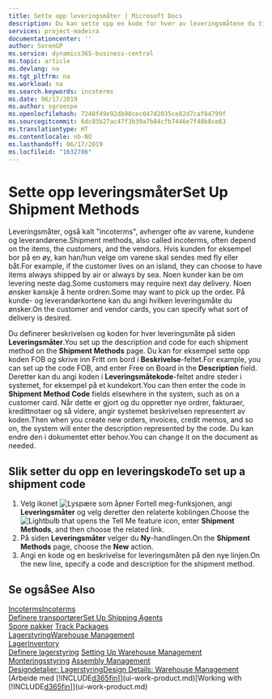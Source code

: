 ```yaml
---
title: Sette opp leveringsmåter | Microsoft Docs
description: Du kan sette opp en kode for hver av leveringsmåtene du tilbyr, og angi informasjon om dem.
services: project-madeira
documentationcenter: ''
author: SorenGP
ms.service: dynamics365-business-central
ms.topic: article
ms.devlang: na
ms.tgt_pltfrm: na
ms.workload: na
ms.search.keywords: incoterms
ms.date: 06/17/2019
ms.author: sgroespe
ms.openlocfilehash: 7248f49e92db98cec047d2035ce82d7caf84799f
ms.sourcegitcommit: 6dc83b27ac47f3b39a7b84cfb7446e7f48b8ce63
ms.translationtype: HT
ms.contentlocale: nb-NO
ms.lasthandoff: 06/17/2019
ms.locfileid: "1632786"
---
```

# <a name="set-up-shipment-methods"></a><span data-ttu-id="b07b8-103">Sette opp leveringsmåter</span><span class="sxs-lookup"><span data-stu-id="b07b8-103">Set Up Shipment Methods</span></span>
<span data-ttu-id="b07b8-104">Leveringsmåter, også kalt "incoterms", avhenger ofte av varene, kundene og leverandørene.</span><span class="sxs-lookup"><span data-stu-id="b07b8-104">Shipment methods, also called incoterms, often depend on the items, the customers, and the vendors.</span></span> <span data-ttu-id="b07b8-105">Hvis kunden for eksempel bor på en øy, kan han/hun velge om varene skal sendes med fly eller båt.</span><span class="sxs-lookup"><span data-stu-id="b07b8-105">For example, if the customer lives on an island, they can choose to have items always shipped by air or always by sea.</span></span> <span data-ttu-id="b07b8-106">Noen kunder kan be om levering neste dag.</span><span class="sxs-lookup"><span data-stu-id="b07b8-106">Some customers may require next day delivery.</span></span> <span data-ttu-id="b07b8-107">Noen ønsker kanskje å hente ordren.</span><span class="sxs-lookup"><span data-stu-id="b07b8-107">Some may want to pick up the order.</span></span> <span data-ttu-id="b07b8-108">På kunde- og leverandørkortene kan du angi hvilken leveringsmåte du ønsker.</span><span class="sxs-lookup"><span data-stu-id="b07b8-108">On the customer and vendor cards, you can specify what sort of delivery is desired.</span></span>

<span data-ttu-id="b07b8-109">Du definerer beskrivelsen og koden for hver leveringsmåte på siden **Leveringsmåter**.</span><span class="sxs-lookup"><span data-stu-id="b07b8-109">You set up the description and code for each shipment method on the **Shipment Methods** page.</span></span> <span data-ttu-id="b07b8-110">Du kan for eksempel sette opp koden FOB og skrive inn Fritt om bord i **Beskrivelse**-feltet.</span><span class="sxs-lookup"><span data-stu-id="b07b8-110">For example, you can set up the code FOB, and enter Free on Board in the **Description** field.</span></span> <span data-ttu-id="b07b8-111">Deretter kan du angi koden i **Leveringsmåtekode**-feltet andre steder i systemet, for eksempel på et kundekort.</span><span class="sxs-lookup"><span data-stu-id="b07b8-111">You can then enter the code in **Shipment Method Code** fields elsewhere in the system, such as on a customer card.</span></span> <span data-ttu-id="b07b8-112">Når dette er gjort og du oppretter nye ordrer, fakturaer, kredittnotaer og så videre, angir systemet beskrivelsen representert av koden.</span><span class="sxs-lookup"><span data-stu-id="b07b8-112">Then when you create new orders, invoices, credit memos, and so on, the system will enter the description represented by the code.</span></span> <span data-ttu-id="b07b8-113">Du kan endre den i dokumentet etter behov.</span><span class="sxs-lookup"><span data-stu-id="b07b8-113">You can change it on the document as needed.</span></span>

## <a name="to-set-up-a-shipment-code"></a><span data-ttu-id="b07b8-114">Slik setter du opp en leveringskode</span><span class="sxs-lookup"><span data-stu-id="b07b8-114">To set up a shipment code</span></span>
1. <span data-ttu-id="b07b8-115">Velg ikonet ![Lyspære som åpner Fortell meg-funksjonen](media/ui-search/search_small.png "Fortell hva du vil gjøre"), angi **Leveringsmåter** og velg deretter den relaterte koblingen.</span><span class="sxs-lookup"><span data-stu-id="b07b8-115">Choose the ![Lightbulb that opens the Tell Me feature](media/ui-search/search_small.png "Tell me what you want to do") icon, enter **Shipment Methods**, and then choose the related link.</span></span>
2. <span data-ttu-id="b07b8-116">På siden **Leveringsmåter** velger du **Ny**-handlingen.</span><span class="sxs-lookup"><span data-stu-id="b07b8-116">On the **Shipment Methods** page, choose the **New** action.</span></span>
3. <span data-ttu-id="b07b8-117">Angi en kode og en beskrivelse for leveringsmåten på den nye linjen.</span><span class="sxs-lookup"><span data-stu-id="b07b8-117">On the new line, specify a code and description for the shipment method.</span></span>

## <a name="see-also"></a><span data-ttu-id="b07b8-118">Se også</span><span class="sxs-lookup"><span data-stu-id="b07b8-118">See Also</span></span>
[<span data-ttu-id="b07b8-119">Incoterms</span><span class="sxs-lookup"><span data-stu-id="b07b8-119">Incoterms</span></span>](https://iccwbo.org/resources-for-business/incoterms-rules)  
[<span data-ttu-id="b07b8-120">Definere transportører</span><span class="sxs-lookup"><span data-stu-id="b07b8-120">Set Up Shipping Agents</span></span>](sales-how-to-set-up-shipping-agents.md)  
<span data-ttu-id="b07b8-121">[Spore pakker](sales-how-track-packages.md)  </span><span class="sxs-lookup"><span data-stu-id="b07b8-121">[Track Packages](sales-how-track-packages.md)  </span></span>  
[<span data-ttu-id="b07b8-122">Lagerstyring</span><span class="sxs-lookup"><span data-stu-id="b07b8-122">Warehouse Management</span></span>](warehouse-manage-warehouse.md)  
[<span data-ttu-id="b07b8-123">Lager</span><span class="sxs-lookup"><span data-stu-id="b07b8-123">Inventory</span></span>](inventory-manage-inventory.md)  
<span data-ttu-id="b07b8-124">[Definere lagerstyring](warehouse-setup-warehouse.md)   </span><span class="sxs-lookup"><span data-stu-id="b07b8-124">[Setting Up Warehouse Management](warehouse-setup-warehouse.md)   </span></span>  
<span data-ttu-id="b07b8-125">[Monteringsstyring](assembly-assemble-items.md)  </span><span class="sxs-lookup"><span data-stu-id="b07b8-125">[Assembly Management](assembly-assemble-items.md)  </span></span>  
[<span data-ttu-id="b07b8-126">Designdetaljer: Lagerstyring</span><span class="sxs-lookup"><span data-stu-id="b07b8-126">Design Details: Warehouse Management</span></span>](design-details-warehouse-management.md)  
<span data-ttu-id="b07b8-127">[Arbeide med [!INCLUDE[d365fin](includes/d365fin_md.md)]](ui-work-product.md)</span><span class="sxs-lookup"><span data-stu-id="b07b8-127">[Working with [!INCLUDE[d365fin](includes/d365fin_md.md)]](ui-work-product.md)</span></span>  
